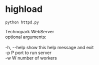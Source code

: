# highload
`python httpd.py`
<br>

Technopark WebServer <br>
optional arguments: <br>
<br>  -h, --help  show this help message and exit
<br>  -p P        port to run server
<br>  -w W        number of workers
